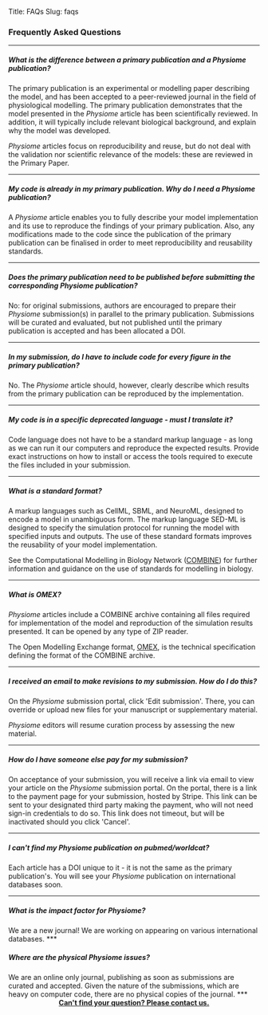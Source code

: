 Title: FAQs
Slug: faqs
       
   
### Frequently Asked Questions
***
<h5 id="difference"><em>What is the difference between a primary publication and a <i>Physiome</i> publication?</em></h5>

The primary publication is an experimental or modelling paper describing the model, and has been accepted to a peer-reviewed journal in the field of physiological modelling. The primary publication demonstrates that the model presented in the *Physiome* article has been scientifically reviewed. In addition, it will typically include relevant biological background, and explain why the model was developed.

*Physiome* articles focus on reproducibility and reuse, but do not deal with the validation nor scientific relevance of the models: these are reviewed in the Primary Paper.
***

<h5 id="why"><em>My code is already in my primary publication. Why do I need a <i>Physiome</i> publication?</em></h5>

A *Physiome* article enables you to fully describe your model implementation and its use to reproduce the findings of your primary publication. Also, any modifications made to the code since the publication of the primary publication can be finalised in order to meet reproducibility and reusability standards. 
***

<h5 id="publish_before"><em>Does the primary publication need to be published before submitting the corresponding <i>Physiome</i> publication?</em></h5>

No: for original submissions, authors are encouraged to prepare their *Physiome* submission(s) in parallel to the primary publication. Submissions will be curated and evaluated, but not published until the primary publication is accepted and has been allocated a DOI. 
***

<h5 id="every_figure"><em>In my submission, do I have to include code for every figure in the primary publication?</em></h5>

No. The *Physiome* article should, however, clearly describe which results from the primary publication can be reproduced by the implementation.
***

<h5 id="language"><em>My code is in a specific deprecated language - must I translate it?</em></h5>

Code language does not have to be a standard markup language - as long as we can run it our computers and reproduce the expected results. Provide exact instructions on how to install or access the tools required to execute the files included in your submission.
***

<h5 id="standard_format"><em>What is a standard format?</em></h5>

A markup languages such as CellML, SBML, and NeuroML, designed to encode a model in unambiguous form. The markup language SED-ML is designed to specify the simulation protocol for running the model with specified inputs and outputs. The use of these standard formats improves the reusability of your model implementation. 

See the Computational Modelling in Biology Network (<a href="http://co.mbine.org/" target="_blank" rel="noopener noreferrer">COMBINE</a>) for further information and guidance on the use of standards for modelling in biology. 
***

<h5 id="omex"><em>What is OMEX?</em></h5>

*Physiome* articles include a COMBINE archive containing all files required for implementation of the model and reproduction of the simulation results presented. It can be opened by any type of ZIP reader.

The Open Modelling Exchange format, <a href="http://co.mbine.org/standards/omex" target="_blank" rel="noopener noreferrer">OMEX</a>, is the technical specification defining the format of the COMBINE archive.
***

<h5 id="resubmit"><em>I received an email to make revisions to my submission. How do I do this?</em></h5>

On the *Physiome* submission portal, click 'Edit submission'. There, you can override or upload new files for your manuscript or supplementary material. 

*Physiome* editors will resume curation process by assessing the new material.
***

<h5 id="payment"><em>How do I have someone else pay for my submission?</em></h5>

On acceptance of your submission, you will receive a link via email to view your article on the *Physiome* submission portal. On the portal, there is a link to the payment page for your submission, hosted by Stripe. This link can be sent to your designated third party making the payment, who will not need sign-in credentials to do so. 
This link does not timeout, but will be inactivated should you click 'Cancel'.
***

<h5 id="pubmed"><em>I can't find my <i>Physiome</i> publication on pubmed/worldcat?</em></h5>

Each article has a DOI unique to it - it is not the same as the primary publication's. You will see your <i>Physiome</i> publication on international databases soon.
***

<h5 id="impact_factor"><em>What is the impact factor for <i>Physiome</i>?</em></h5>
We are a new journal! We are working on appearing on various international databases.
***

<h5 id="physical"><em>Where are the physical <i>Physiome</i> issues?</em></h5>
We are an online only journal, publishing as soon as submissions are curated and accepted. Given the nature of the submissions, which are heavy on computer code, there are no physical copies of the journal.
***
       
<div style = "text-align: center;"> 
<a href = "mailto:physiome@physiomeproject.org"><strong>Can't find your question? Please contact us.  </strong></a>

</div>

<br /> 
